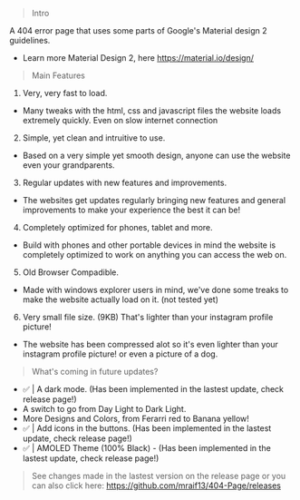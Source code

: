 > Intro 

A 404 error page that uses some parts of Google's Material design 2 guidelines.

- Learn more Material Design 2, here https://material.io/design/

> Main Features
1. Very, very fast to load.
- Many tweaks with the html, css and javascript files the website loads extremely quickly. Even on slow internet connection 

2. Simple, yet clean and intruitive to use.
- Based on a very simple yet smooth design, anyone can use the website even your grandparents.

3. Regular updates with new features and improvements.
- The websites get updates regularly bringing new features and general improvements to make your experience the best it can be!

4. Completely optimized for phones, tablet and more.
- Build with phones and other portable devices in mind the website is completely optimized to work on anything you can access the web on.

5. Old Browser Compadible.
- Made with windows explorer users in mind, we've done some treaks to make the website actually load on it. (not tested yet)

6. Very small file size. (9KB) That's lighter than your instagram profile picture!
- The website has been compressed alot so it's even lighter than your instagram profile picture! or even a picture of a dog.

> What's coming in future updates?

- ✅ | A dark mode. (Has been implemented in the lastest update, check release page!)
- A switch to go from Day Light to Dark Light.
- More Designs and Colors, from Ferarri red to Banana yellow!
- ✅ | Add icons in the buttons. (Has been implemented in the lastest update, check release page!)
- ✅ | AMOLED Theme (100% Black) - (Has been implemented in the lastest update, check release page!)

>See changes made in the lastest version on the release page or you can also click here: https://github.com/mraif13/404-Page/releases

